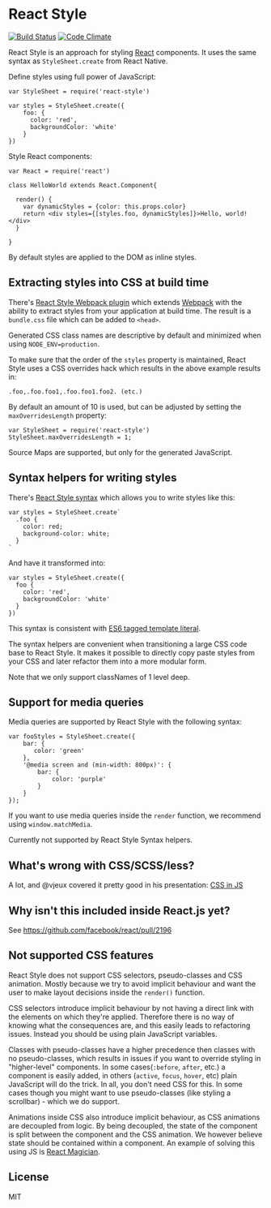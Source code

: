 # React Style

[![Build Status](https://travis-ci.org/js-next/react-style.svg?branch=master)](https://travis-ci.org/js-next/react-style)
[![Code Climate](https://codeclimate.com/github/js-next/react-style/badges/gpa.svg)](https://codeclimate.com/github/js-next/react-style)

React Style is an approach for styling [React][] components. It uses the same
syntax as `StyleSheet.create` from React Native.

Define styles using full power of JavaScript:

    var StyleSheet = require('react-style')

    var styles = StyleSheet.create({
        foo: {
          color: 'red',
          backgroundColor: 'white'
        }
    })

Style React components:

    var React = require('react')

    class HelloWorld extends React.Component{

      render() {
        var dynamicStyles = {color: this.props.color}
        return <div styles={[styles.foo, dynamicStyles]}>Hello, world!</div>
      }

    }

By default styles are applied to the DOM as inline styles.

## Extracting styles into CSS at build time

There's [React Style Webpack plugin][] which extends [Webpack][] with the
ability to extract styles from your application at build time. The result is a
`bundle.css` file which can be added to `<head>`.

Generated CSS class names are descriptive by default and minimized when using
`NODE_ENV=production`.

To make sure that the order of the `styles` property is maintained, React Style
uses a CSS overrides hack which results in the above example results in:

    .foo,.foo.foo1,.foo.foo1.foo2. (etc.)

By default an amount of 10 is used, but can be adjusted by setting the
`maxOverridesLength` property:

    var StyleSheet = require('react-style')
    StyleSheet.maxOverridesLength = 1;

Source Maps are supported, but only for the generated JavaScript.

## Syntax helpers for writing styles

There's [React Style syntax][] which allows you to write styles like this:

    var styles = StyleSheet.create`
      .foo {
        color: red;
        background-color: white;
      }
    `

And have it transformed into:

    var styles = StyleSheet.create({
      foo {
        color: 'red',
        backgroundColor: 'white'
      }
    })

This syntax is consistent with [ES6 tagged template literal][es6-templ].

The syntax helpers are convenient when transitioning a large CSS
code base to React Style. It makes it possible to directly copy paste styles 
from your CSS and later refactor them into a more modular form.

Note that we only support classNames of 1 level deep.

## Support for media queries
Media queries are supported by React Style with the following syntax:

    var fooStyles = StyleSheet.create({
        bar: {
           color: 'green'
        },
        '@media screen and (min-width: 800px)': {
            bar: {
                color: 'purple'
            }
        }
    });

If you want to use media queries inside the `render` function, we recommend
using `window.matchMedia`.

Currently not supported by React Style Syntax helpers.

## What's wrong with CSS/SCSS/less?
A lot, and @vjeux covered it pretty good in his presentation: [CSS in JS][css-in-js]

## Why isn't this included inside React.js yet?
See https://github.com/facebook/react/pull/2196

## Not supported CSS features

React Style does not support CSS selectors, pseudo-classes and CSS animation.
Mostly because we try to avoid implicit behaviour and want the user to make
layout decisions inside the `render()` function.

CSS selectors introduce implicit behaviour by not having a direct link with
the elements on which they're applied. Therefore there is no way of knowing
what the consequences are, and this easily leads to refactoring issues. Instead
you should be using plain JavaScript variables.

Classes with pseudo-classes have a higher precedence then classes with no
pseudo-classes, which results in issues if you want to override styling in
"higher-level" components. In some cases(`:before`, `after`, etc.) a component
is easily added, in others (`active`, `focus`, `hover`, etc) plain JavaScript
will do the trick. In all, you don't need CSS for this. In some cases though
you might want to use pseudo-classes (like styling a scrollbar) - which we do
support.

Animations inside CSS also introduce implicit behaviour, as CSS animations are
decoupled from logic. By being decoupled, the state of the component is split
between the component and the CSS animation. We however believe state should be
contained within a component. An example of solving this using JS is [React 
Magician][react-magician].

License
---
MIT

[Webpack]: https://webpack.github.io
[React]: https://facebook.github.io/react/
[React Style Webpack plugin]: https://github.com/js-next/react-style-webpack-plugin
[React Style syntax]: https://github.com/js-next/react-style-syntax
[es6-templ]: http://tc39wiki.calculist.org/es6/template-strings/
[css-in-js]: https://speakerdeck.com/vjeux/react-css-in-js
[react-magician]: https://github.com/SanderSpies/react-magician
